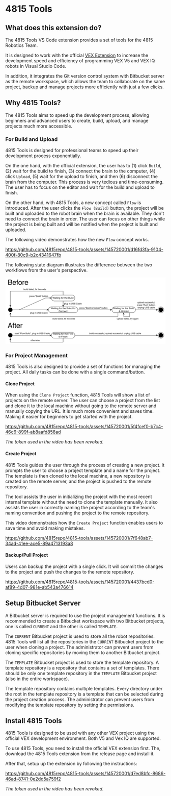 # 4815 Tools

## What does this extension do?

The 4815 Tools VS Code extension provides a set of tools for the 4815 Robotics Team.

It is designed to work with the official [VEX Extension](https://marketplace.visualstudio.com/items?itemName=VEXRobotics.vexcode) to increase the development speed and efficiency of programming VEX V5 and VEX IQ robots in Visual Studio Code.

In addition, it integrates the Git version control system with Bitbucket server as the remote workspace, which allows the team to collaborate on the same project, backup and manage projects more efficiently with just a few clicks.

## Why 4815 Tools?

The 4815 Tools aims to speed up the development process, allowing beginners and advanced users to create, build, upload, and manage projects much more accessible.

### For Build and Upload

4815 Tools is designed for professional teams to speed up their development process exponentially.

On the one hand, with the official extension, the user has to (1) click `Build`, (2) wait for the build to finish, (3) connect the brain to the computer, (4) click `Upload`, (5) wait for the upload to finish, and then (6) disconnect the brain from the computer. This process is very tedious and time-consuming. The user has to focus on the editor and wait for the build and upload to finish.

On the other hand, with 4815 Tools, a new concept called `Flow` is introduced. After the user clicks the `Flow (Build)` button, the project will be built and uploaded to the robot brain when the brain is available. They don't need to connect the brain in order. The user can focus on other things while the project is being built and will be notified when the project is built and uploaded.

The following video demonstrates how the new `Flow` concept works.

https://github.com/4815repo/4815-tools/assets/145720001/d16fd3fa-9104-400f-80c9-b2c4341647fb

The following state diagram illustrates the difference between the two workflows from the user's perspective.

![Flow](doc-assets/workflows-comparison.png)

### For Project Management

4815 Tools is also designed to provide a set of functions for managing the project. All daily tasks can be done with a single command/button.

#### Clone Project

When using the `Clone Project` function, 4815 Tools will show a list of projects on the remote server. The user can choose a project from the list and clone it to the local machine without going to the remote server and manually copying the URL. It is much more convenient and saves time. Making it easier for beginners to get started with the project.

https://github.com/4815repo/4815-tools/assets/145720001/5f4fcef0-b7c4-46c6-899f-ab8aafd858ad

*The token used in the video has been revoked.*

#### Create Project

4815 Tools guides the user through the process of creating a new project. It prompts the user to choose a project template and a name for the project. The template is then cloned to the local machine, a new repository is created on the remote server, and the project is pushed to the remote repository.

The tool assists the user in initializing the project with the most recent internal template without the need to clone the template manually. It also assists the user in correctly naming the project according to the team's naming convention and pushing the project to the remote repository.

This video demonstrates how the `Create Project` function enables users to save time and avoid making mistakes.

https://github.com/4815repo/4815-tools/assets/145720001/7f648ab7-34ad-41ee-ace5-89a4713193a8

#### Backup/Pull Project

Users can backup the project with a single click. It will commit the changes to the project and push the changes to the remote repository.

https://github.com/4815repo/4815-tools/assets/145720001/4437bcd0-af89-4d07-981e-ab543a476614

## Setup Bitbucket Server

A Bitbucket server is required to use the project management functions. It is recommended to create a Bitbucket workspace with two Bitbucket projects, one is called `CURRENT` and the other is called `TEMPLATE`.

The `CURRENT` Bitbucket project is used to store all the robot repositories. 4815 Tools will list all the repositories in the `CURRENT` Bitbucket project to the user when cloning a project. The administrator can prevent users from cloning specific repositories by moving them to another Bitbucket project.

The `TEMPLATE` Bitbucket project is used to store the template repository. A template repository is a repository that contains a set of templates. There should be only one template repository in the `TEMPLATE` Bitbucket project (also in the entire workspace).

The template repository contains multiple templates. Every directory under the root in the template repository is a template that can be selected during the project creation process. The administrator can prevent users from modifying the template repository by setting the permissions.


## Install 4815 Tools

4815 Tools is designed to be used with any other VEX project using the official VEX development environment. Both V5 and Vex IQ are supported.

To use 4815 Tools, you need to install the official VEX extension first. The, download the 4815 Tools extension from the release page and install it.

After that, setup up the extension by following the instructions:

https://github.com/4815repo/4815-tools/assets/145720001/d7ed8bfc-8686-46ad-8741-0e2dd5a759f2

*The token used in the video has been revoked.*
